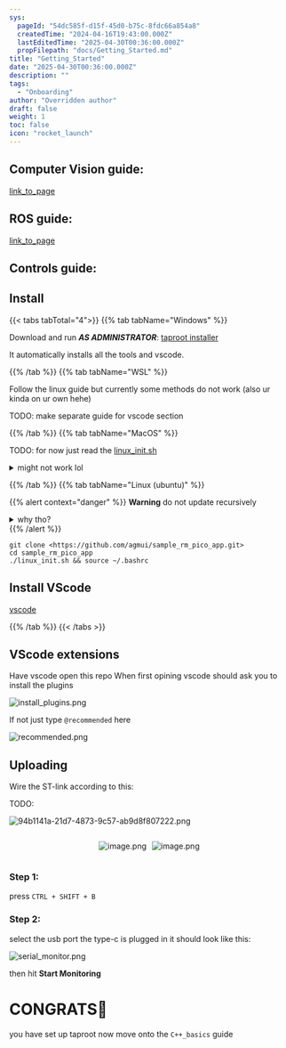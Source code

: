 ```yaml
---
sys:
  pageId: "54dc585f-d15f-45d0-b75c-8fdc66a854a8"
  createdTime: "2024-04-16T19:43:00.000Z"
  lastEditedTime: "2025-04-30T00:36:00.000Z"
  propFilepath: "docs/Getting_Started.md"
title: "Getting_Started"
date: "2025-04-30T00:36:00.000Z"
description: ""
tags:
  - "Onboarding"
author: "Overridden author"
draft: false
weight: 1
toc: false
icon: "rocket_launch"
---
```


## Computer Vision guide:

[link_to_page](86d45bc0-388b-4d26-8848-44f255f73d0e)

## ROS guide:

[link_to_page](3c76c1de-ec8f-46d6-8b0a-294005edc2d5)

## Controls guide:

## Install

{{< tabs tabTotal="4">}}
{{% tab tabName="Windows" %}}

Download and run _**AS ADMINISTRATOR**_: [taproot installer](https://github.com/Thornbots/TeachingFreshies/releases/tag/1.0)

It automatically installs all the tools and vscode.

{{% /tab %}}
{{% tab tabName="WSL" %}}

Follow the linux guide but currently some methods do not work (also ur kinda on ur own hehe)

TODO: make separate guide for vscode section

{{% /tab %}}
{{% tab tabName="MacOS" %}}

TODO: for now just read the [linux_init.sh](https://github.com/agmui/sample_rm_pico_app/blob/main/linux_init.sh)

<details>
<summary>might not work lol</summary>

`brew install libusb pkg-config`

Next install: [vscode](https://code.visualstudio.com/Download)

</details>

{{% /tab %}}
{{% tab tabName="Linux (ubuntu)" %}}

{{% alert context="danger" %}}
**Warning** do not update recursively
<details>
<summary>why tho?</summary>
There are some submodules that may go on for a while (like tinyusb) and I highly
recommend you don't need to get them.
If you want to see what submodules I update just look in `linux_init.sh`
</details>
{{% /alert %}}

```shell
git clone <https://github.com/agmui/sample_rm_pico_app.git>
cd sample_rm_pico_app
./linux_init.sh && source ~/.bashrc
```

## Install VScode

[vscode](https://code.visualstudio.com/Download)

{{% /tab %}}
{{< /tabs >}}

## VScode extensions

Have vscode open this repo
When first opining vscode should ask you to install the plugins

![install_plugins.png](https://prod-files-secure.s3.us-west-2.amazonaws.com/d518164a-d88e-44d1-a4ee-3adb3bd8bce0/89bd30f0-1825-4e77-867b-0a41ce370880/install_plugins.png?X-Amz-Algorithm=AWS4-HMAC-SHA256&X-Amz-Content-Sha256=UNSIGNED-PAYLOAD&X-Amz-Credential=ASIAZI2LB466X33RCTPV%2F20250527%2Fus-west-2%2Fs3%2Faws4_request&X-Amz-Date=20250527T050931Z&X-Amz-Expires=3600&X-Amz-Security-Token=IQoJb3JpZ2luX2VjEI3%2F%2F%2F%2F%2F%2F%2F%2F%2F%2FwEaCXVzLXdlc3QtMiJHMEUCIDxRkZA6A%2BAxZ1viSTqrd2PzGSczOO1Ao0q57avUkXqiAiEAxIjmcyUfGOUVeTODNzpgWwJvvvw3EMs2SJU6nt%2F0oxYq%2FwMIVhAAGgw2Mzc0MjMxODM4MDUiDNE%2FNhMGtJP%2BmRKpaircAwe5JDgkVgOFMLZQ6aRqfwyq5VpAfqJzNIXlk8ailJLlGHAmq7hPw7LbbVzGEXnArMzwXj%2BQKW%2FRQ3QF9Rk4dt%2F7XitrdgkUSG1EK9YXkfZWLYwVVsvVA9m9G20YntCTFo6QI1eKYTxKF8IMxJ%2BybTkUMuO%2Bbmz%2FhGq1OAYz%2BO3Zi%2BMgVd6VFy%2BpIJnWMbiEJTZlftyR2dBolxmas%2BuBS9QY9udPaxkmtDsps5CedLZV%2FS8lhCYUnLUe9maFkEkJ3X7UxOwgM%2BbXnNTCu0PIfc6f1P%2FMz8NKsnW%2BT4qwKVn1TTd4SN0V0E%2FHJfvgNW%2BXhOVKl%2BDbnUeq1juWT3oQUJ7fidYgl4jR1eCuJR752d2dn3KstBlvu8lw6trPRVX3Y8%2FdKbbslzrO1aB1IJbUC0SseLjD3hSnldBBE%2FAgdgsjbZupV0nf6jIvp4Tt6tQFQr3DPY8MWOeFZkoQ8Hx3ngqpsEgVnWmuzcSS6VtAIkThCDhMnW9Kajc%2F%2BLCVIaeV%2B59TDcjfsrVSRMgA7V0NNoopu5fJ1KKtt4oV3gSQdcutBM6QEUNB1oZ5S6nSDTAyvX8ecSk1E986hjemJEkb7Z8xR2lnFHI6xTnp3cXeY8FuXHW6v2%2BS8T0EZCdQMJmQ1cEGOqUBo6fIlEk0zC8WoULpazdOlzquNHetUsCGEmrNaaBjJTLUhKI4mcwqnl1Y17FF91evPzOuZxpDr2VG4SRj8LxoaOkb2%2BGUG4BkLBSbhioinWUsLqEcr76mggVWG6%2BHxqgLfmD%2BLJ%2Ft7L%2BIjbdkLiR%2Bdg9qxniYYREzJURAHbgQ14nyDh0BLVo%2FN%2BTLNA565CNfr8AB4HZ1OoUpL6sfygNMEQXRQiw%2B&X-Amz-Signature=f6e687961ad7f5aefd35b015c8abeefb8ad0a2f029f9816c1282446f4ab162ac&X-Amz-SignedHeaders=host&x-id=GetObject)

If not just type `@recommended` here  

![recommended.png](https://prod-files-secure.s3.us-west-2.amazonaws.com/d518164a-d88e-44d1-a4ee-3adb3bd8bce0/61e661e9-5d85-4dfc-be0d-8d2097a5e793/recommended.png?X-Amz-Algorithm=AWS4-HMAC-SHA256&X-Amz-Content-Sha256=UNSIGNED-PAYLOAD&X-Amz-Credential=ASIAZI2LB466X33RCTPV%2F20250527%2Fus-west-2%2Fs3%2Faws4_request&X-Amz-Date=20250527T050931Z&X-Amz-Expires=3600&X-Amz-Security-Token=IQoJb3JpZ2luX2VjEI3%2F%2F%2F%2F%2F%2F%2F%2F%2F%2FwEaCXVzLXdlc3QtMiJHMEUCIDxRkZA6A%2BAxZ1viSTqrd2PzGSczOO1Ao0q57avUkXqiAiEAxIjmcyUfGOUVeTODNzpgWwJvvvw3EMs2SJU6nt%2F0oxYq%2FwMIVhAAGgw2Mzc0MjMxODM4MDUiDNE%2FNhMGtJP%2BmRKpaircAwe5JDgkVgOFMLZQ6aRqfwyq5VpAfqJzNIXlk8ailJLlGHAmq7hPw7LbbVzGEXnArMzwXj%2BQKW%2FRQ3QF9Rk4dt%2F7XitrdgkUSG1EK9YXkfZWLYwVVsvVA9m9G20YntCTFo6QI1eKYTxKF8IMxJ%2BybTkUMuO%2Bbmz%2FhGq1OAYz%2BO3Zi%2BMgVd6VFy%2BpIJnWMbiEJTZlftyR2dBolxmas%2BuBS9QY9udPaxkmtDsps5CedLZV%2FS8lhCYUnLUe9maFkEkJ3X7UxOwgM%2BbXnNTCu0PIfc6f1P%2FMz8NKsnW%2BT4qwKVn1TTd4SN0V0E%2FHJfvgNW%2BXhOVKl%2BDbnUeq1juWT3oQUJ7fidYgl4jR1eCuJR752d2dn3KstBlvu8lw6trPRVX3Y8%2FdKbbslzrO1aB1IJbUC0SseLjD3hSnldBBE%2FAgdgsjbZupV0nf6jIvp4Tt6tQFQr3DPY8MWOeFZkoQ8Hx3ngqpsEgVnWmuzcSS6VtAIkThCDhMnW9Kajc%2F%2BLCVIaeV%2B59TDcjfsrVSRMgA7V0NNoopu5fJ1KKtt4oV3gSQdcutBM6QEUNB1oZ5S6nSDTAyvX8ecSk1E986hjemJEkb7Z8xR2lnFHI6xTnp3cXeY8FuXHW6v2%2BS8T0EZCdQMJmQ1cEGOqUBo6fIlEk0zC8WoULpazdOlzquNHetUsCGEmrNaaBjJTLUhKI4mcwqnl1Y17FF91evPzOuZxpDr2VG4SRj8LxoaOkb2%2BGUG4BkLBSbhioinWUsLqEcr76mggVWG6%2BHxqgLfmD%2BLJ%2Ft7L%2BIjbdkLiR%2Bdg9qxniYYREzJURAHbgQ14nyDh0BLVo%2FN%2BTLNA565CNfr8AB4HZ1OoUpL6sfygNMEQXRQiw%2B&X-Amz-Signature=8027ff9d8c2de64b30f49015c17aa7c474a2aad78b4cb6a5ae48b1f8ddf29b48&X-Amz-SignedHeaders=host&x-id=GetObject)

## Uploading

Wire the ST-link according to this:

TODO:

![94b1141a-21d7-4873-9c57-ab9d8f807222.png](https://prod-files-secure.s3.us-west-2.amazonaws.com/d518164a-d88e-44d1-a4ee-3adb3bd8bce0/e5fad17d-ab82-4300-9f4c-505ab4b1202c/94b1141a-21d7-4873-9c57-ab9d8f807222.png?X-Amz-Algorithm=AWS4-HMAC-SHA256&X-Amz-Content-Sha256=UNSIGNED-PAYLOAD&X-Amz-Credential=ASIAZI2LB466X33RCTPV%2F20250527%2Fus-west-2%2Fs3%2Faws4_request&X-Amz-Date=20250527T050931Z&X-Amz-Expires=3600&X-Amz-Security-Token=IQoJb3JpZ2luX2VjEI3%2F%2F%2F%2F%2F%2F%2F%2F%2F%2FwEaCXVzLXdlc3QtMiJHMEUCIDxRkZA6A%2BAxZ1viSTqrd2PzGSczOO1Ao0q57avUkXqiAiEAxIjmcyUfGOUVeTODNzpgWwJvvvw3EMs2SJU6nt%2F0oxYq%2FwMIVhAAGgw2Mzc0MjMxODM4MDUiDNE%2FNhMGtJP%2BmRKpaircAwe5JDgkVgOFMLZQ6aRqfwyq5VpAfqJzNIXlk8ailJLlGHAmq7hPw7LbbVzGEXnArMzwXj%2BQKW%2FRQ3QF9Rk4dt%2F7XitrdgkUSG1EK9YXkfZWLYwVVsvVA9m9G20YntCTFo6QI1eKYTxKF8IMxJ%2BybTkUMuO%2Bbmz%2FhGq1OAYz%2BO3Zi%2BMgVd6VFy%2BpIJnWMbiEJTZlftyR2dBolxmas%2BuBS9QY9udPaxkmtDsps5CedLZV%2FS8lhCYUnLUe9maFkEkJ3X7UxOwgM%2BbXnNTCu0PIfc6f1P%2FMz8NKsnW%2BT4qwKVn1TTd4SN0V0E%2FHJfvgNW%2BXhOVKl%2BDbnUeq1juWT3oQUJ7fidYgl4jR1eCuJR752d2dn3KstBlvu8lw6trPRVX3Y8%2FdKbbslzrO1aB1IJbUC0SseLjD3hSnldBBE%2FAgdgsjbZupV0nf6jIvp4Tt6tQFQr3DPY8MWOeFZkoQ8Hx3ngqpsEgVnWmuzcSS6VtAIkThCDhMnW9Kajc%2F%2BLCVIaeV%2B59TDcjfsrVSRMgA7V0NNoopu5fJ1KKtt4oV3gSQdcutBM6QEUNB1oZ5S6nSDTAyvX8ecSk1E986hjemJEkb7Z8xR2lnFHI6xTnp3cXeY8FuXHW6v2%2BS8T0EZCdQMJmQ1cEGOqUBo6fIlEk0zC8WoULpazdOlzquNHetUsCGEmrNaaBjJTLUhKI4mcwqnl1Y17FF91evPzOuZxpDr2VG4SRj8LxoaOkb2%2BGUG4BkLBSbhioinWUsLqEcr76mggVWG6%2BHxqgLfmD%2BLJ%2Ft7L%2BIjbdkLiR%2Bdg9qxniYYREzJURAHbgQ14nyDh0BLVo%2FN%2BTLNA565CNfr8AB4HZ1OoUpL6sfygNMEQXRQiw%2B&X-Amz-Signature=9db89b3d18085c17e22754ec168af0a1a460901b69f5dbdd61a66cb70ff8e08a&X-Amz-SignedHeaders=host&x-id=GetObject)

<div style="display: flex;flex-direction: row; column-gap:10px; max-width: 630px;justify-content: center;">
<div>

![image.png](https://prod-files-secure.s3.us-west-2.amazonaws.com/d518164a-d88e-44d1-a4ee-3adb3bd8bce0/210ecb78-1116-4d7b-b9b7-2292f66fa2c2/image.png?X-Amz-Algorithm=AWS4-HMAC-SHA256&X-Amz-Content-Sha256=UNSIGNED-PAYLOAD&X-Amz-Credential=ASIAZI2LB466TOLRYGSQ%2F20250527%2Fus-west-2%2Fs3%2Faws4_request&X-Amz-Date=20250527T050933Z&X-Amz-Expires=3600&X-Amz-Security-Token=IQoJb3JpZ2luX2VjEI3%2F%2F%2F%2F%2F%2F%2F%2F%2F%2FwEaCXVzLXdlc3QtMiJHMEUCIQCYRpv%2FSYIcaiRTpbUQU44Kc33i1wDnlT%2F6B9xs1SdQ0AIgW2EriTEV42oDvXuSL3qIFMxC%2BBN2vD0cZ1GhTuFUn7Iq%2FwMIVhAAGgw2Mzc0MjMxODM4MDUiDPWfhtYIux2nnycxrircA94OJt0FNK17P%2B2ck0thnlnIJsTDAIf9clU7l7n7cpTQw4daeHYQn03biirUbYpPYiBDWtTqNxazRqm0n0Ly5QdfS3WAZ3cuPWbYS2Y6MA%2F%2BK12PTx9yJ8at08fpuK4C6sfm4E2Mh67x1nWvOWKwTBFxVUSyIK0xtAjKtHOuGN7nm0NqUYBaYKgu%2B1Fb5Kkr1KSe1NCTfgAWyZHcnki3mhF5KWiLQvy5Ml4rObIeqiT%2BNhF5pd8rpDOEBNo0f8nLHX%2FvECqUSgotGdorgT0JEJh9sZIq4nZmUQ%2F%2FL%2BUg7MpuzAQWSHndx6LfWpRKJXmhmP%2BihID75TYgzNZBD2nqOwKNYXlaKNMbGVDOl%2BOw24C8kVu04dmhFzpU330T6kHqK8V44EBNpCfeyYI3CjxILaEvtM%2B5LlQ%2B1UwK80qh8L5%2FdAHsR5DOeS9Px%2Be1%2BnxxKMnoa6yXxQghURe04OcDDft3f2i%2B56%2BYGGLgdL%2F0PYMJsIfoQ3pdqm01%2FCXy4XCePg8Z1%2BZyMWZOgwDXG1Y1oU8f3Bxk9cyAAseYkL5Je092dvqW%2B6BD0xSwSY9%2F1RHrTeU%2FBfDxibqoh8dS4%2B3M7SWtjttAmfAivOE3gTVMuJy00E5epXccgun2KYPYML2Q1cEGOqUB3Akh7XUp8qG4MtZzrBM%2BZJIvhtS8QuXvzeX%2FBCZ0xcQAzDCjeLGk%2Bhqpzl1ffmoaWuO9Hc3%2BnwTEpumaC3MR7eY1s6aXMk63ZhMkaVvEglOOznXxKR24i%2FndiyFijL4h5XEnIS4ra94T3XlIgvJvjoR59wlatS6C2t5RexoenfV%2F6EPONWdeK%2F2oml%2FkEnY%2F41MT3I48tAEW9vQaK9bLDEoh8Sb2&X-Amz-Signature=191882df1fbf82bb4a5506cc2d20339a20e8e50a54169c0356f33bec6e82fc2a&X-Amz-SignedHeaders=host&x-id=GetObject)

</div>
<div>

![image.png](https://prod-files-secure.s3.us-west-2.amazonaws.com/d518164a-d88e-44d1-a4ee-3adb3bd8bce0/33a0fd0f-8ca6-4a86-8e09-26e95ded1fff/image.png?X-Amz-Algorithm=AWS4-HMAC-SHA256&X-Amz-Content-Sha256=UNSIGNED-PAYLOAD&X-Amz-Credential=ASIAZI2LB4665O2NPVEV%2F20250527%2Fus-west-2%2Fs3%2Faws4_request&X-Amz-Date=20250527T050934Z&X-Amz-Expires=3600&X-Amz-Security-Token=IQoJb3JpZ2luX2VjEI3%2F%2F%2F%2F%2F%2F%2F%2F%2F%2FwEaCXVzLXdlc3QtMiJIMEYCIQCSSL2aiexcXRz5O09YPXSHlj5lYOu9KuDo1EyzQbEs6AIhAIOPyhcplQR16CCMNuznt0MbfR5UgCnRsnAg2HyJGbJZKv8DCFYQABoMNjM3NDIzMTgzODA1IgzpQ%2F%2FvOkU2YBflAGcq3AMNpMZ9B9F6yKpkHBNQRzcG8cp6489GJ5u6U1n78jKZ4a0EWzA4vIs0TCYEdorD3i6dIe%2BX2K0K1VoO6VjPtF%2BuUxUkADLLtsP9Puf2mnicejKnU1g7VVBbblQKw%2F0%2BlDQvFVzyJB6OSMG3NIN5gsZRdo2JakgKj86m0IONNCG9roCrPC3ye2mD%2Fcy%2F51lz2jCbSApDfahml6EGinh7lpJ1sK52tU9mYmfeK%2Bw7aduJ5ioaWZWlXmFv6DLy83AwMaoLteZfUFnQwIIw%2B4yreT9Sd7s7qTqD1NSmFoqFfDcuDvL0NUMWjyzgksZGy3rOwYoM9dajZCp6FBeGfFBMnr931lIIaRmNlRfK8bLqxg4EyId1%2BWC04hRBlNDNers%2Bd379QGTuZ1nZgPt0U3MEoILIWAEPgNZ5I2BZpbriSC79qP5zL79enrH5b2MGGJZpV5fTkkUBigUu9CeVgYz8LbLhmO10jqONp6WJSxe6J41n3zHZSPaNO9AJ%2BF1tSW4mCx3x8jZ5wvxDvanrEAS1ZCigJIJbYR5utsvnjb9u0vpy65YDfgUARJ0UZd8gsDtNIC3CORCYS9opsR9IbiNF0xu5Iyav0Sz%2FKrK%2BeYpB0oV0eBrTmD%2BSptdiGTjmhTD5kNXBBjqkAaifIMNWpqHtDQelAdrHI3sIMSMahsowdjbIl%2BfOac%2Fd2WuA12p59aNj8P1crL6HMZYLasd8Y1HX098k0GCUsXnIyzchB%2BZ%2BkpuMGgq3lFvxfDysQvw9uNOA8Pv2WQR17JVk887IEIACb7QJQOTok53pr295WtuJUeRECyMp%2BRuhgPGKi%2BKun%2BmDu7frw%2BcM6yWi2QbraOY0Nm%2FD0OGapWJHFK4b&X-Amz-Signature=9e64ab4ab9c465c2d121d08708067fa0cb1336e9dd7c1d8f143ce33ac9545e9c&X-Amz-SignedHeaders=host&x-id=GetObject)

</div>
</div>

### Step 1:

press `CTRL + SHIFT + B`

### Step 2:

select the usb port the type-c is plugged in it should look like this:

![serial_monitor.png](https://prod-files-secure.s3.us-west-2.amazonaws.com/d518164a-d88e-44d1-a4ee-3adb3bd8bce0/f03f4774-05d4-4393-b6a0-d5efb6d315ab/serial_monitor.png?X-Amz-Algorithm=AWS4-HMAC-SHA256&X-Amz-Content-Sha256=UNSIGNED-PAYLOAD&X-Amz-Credential=ASIAZI2LB466X33RCTPV%2F20250527%2Fus-west-2%2Fs3%2Faws4_request&X-Amz-Date=20250527T050931Z&X-Amz-Expires=3600&X-Amz-Security-Token=IQoJb3JpZ2luX2VjEI3%2F%2F%2F%2F%2F%2F%2F%2F%2F%2FwEaCXVzLXdlc3QtMiJHMEUCIDxRkZA6A%2BAxZ1viSTqrd2PzGSczOO1Ao0q57avUkXqiAiEAxIjmcyUfGOUVeTODNzpgWwJvvvw3EMs2SJU6nt%2F0oxYq%2FwMIVhAAGgw2Mzc0MjMxODM4MDUiDNE%2FNhMGtJP%2BmRKpaircAwe5JDgkVgOFMLZQ6aRqfwyq5VpAfqJzNIXlk8ailJLlGHAmq7hPw7LbbVzGEXnArMzwXj%2BQKW%2FRQ3QF9Rk4dt%2F7XitrdgkUSG1EK9YXkfZWLYwVVsvVA9m9G20YntCTFo6QI1eKYTxKF8IMxJ%2BybTkUMuO%2Bbmz%2FhGq1OAYz%2BO3Zi%2BMgVd6VFy%2BpIJnWMbiEJTZlftyR2dBolxmas%2BuBS9QY9udPaxkmtDsps5CedLZV%2FS8lhCYUnLUe9maFkEkJ3X7UxOwgM%2BbXnNTCu0PIfc6f1P%2FMz8NKsnW%2BT4qwKVn1TTd4SN0V0E%2FHJfvgNW%2BXhOVKl%2BDbnUeq1juWT3oQUJ7fidYgl4jR1eCuJR752d2dn3KstBlvu8lw6trPRVX3Y8%2FdKbbslzrO1aB1IJbUC0SseLjD3hSnldBBE%2FAgdgsjbZupV0nf6jIvp4Tt6tQFQr3DPY8MWOeFZkoQ8Hx3ngqpsEgVnWmuzcSS6VtAIkThCDhMnW9Kajc%2F%2BLCVIaeV%2B59TDcjfsrVSRMgA7V0NNoopu5fJ1KKtt4oV3gSQdcutBM6QEUNB1oZ5S6nSDTAyvX8ecSk1E986hjemJEkb7Z8xR2lnFHI6xTnp3cXeY8FuXHW6v2%2BS8T0EZCdQMJmQ1cEGOqUBo6fIlEk0zC8WoULpazdOlzquNHetUsCGEmrNaaBjJTLUhKI4mcwqnl1Y17FF91evPzOuZxpDr2VG4SRj8LxoaOkb2%2BGUG4BkLBSbhioinWUsLqEcr76mggVWG6%2BHxqgLfmD%2BLJ%2Ft7L%2BIjbdkLiR%2Bdg9qxniYYREzJURAHbgQ14nyDh0BLVo%2FN%2BTLNA565CNfr8AB4HZ1OoUpL6sfygNMEQXRQiw%2B&X-Amz-Signature=6fe869321e756cbcfc161d8b951074430a73861591818c67c7de0828ad9a6ccf&X-Amz-SignedHeaders=host&x-id=GetObject)

then hit **Start Monitoring**

# CONGRATS🎉

you have set up taproot now move onto the `C++_basics` guide
